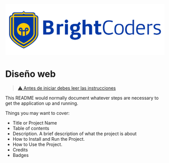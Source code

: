 ![BrightCoders Logo](img/logo.jpg)

# Diseño web

> [⚠️ Antes de iniciar debes leer las instrucciones](./instructions.md)

This README would normally document whatever steps are necessary to get the application up and running.

Things you may want to cover:

- Title or Project Name
- Table of contents
- Description. A brief description of what the project is about
- How to Install and Run the Project.
- How to Use the Project.
- Credits
- Badges
  

